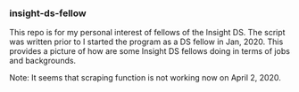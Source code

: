 ### insight-ds-fellow
This repo is for my personal interest of fellows of the Insight DS. The script was written prior to I started the program as a DS fellow in Jan, 2020.
This provides a picture of how are some Insight DS fellows doing in terms of jobs and backgrounds.

Note: It seems that scraping function is not working now on April 2, 2020.
